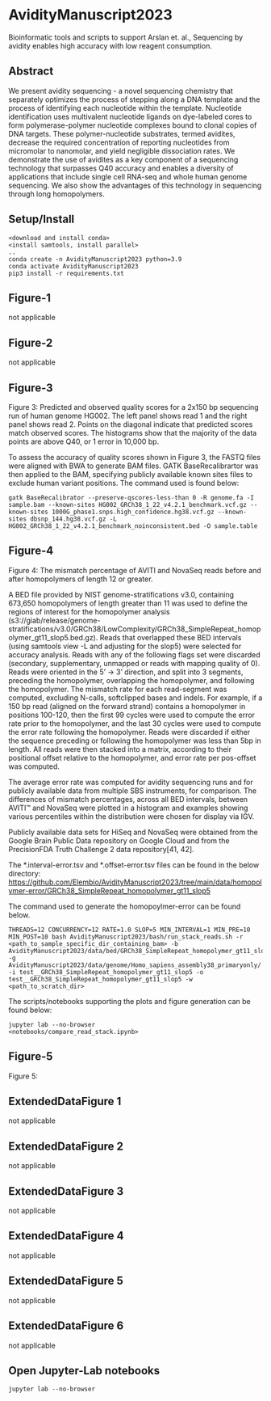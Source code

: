 # AvidityManuscript2023

Bioinformatic tools and scripts to support Arslan et. al., Sequencing by avidity enables high accuracy with low reagent consumption.

## Abstract
We present avidity sequencing - a novel sequencing chemistry that separately optimizes the process of stepping along a DNA template and the process of identifying each nucleotide within the template.  Nucleotide identification uses multivalent nucleotide ligands on dye-labeled cores to form polymerase-polymer nucleotide complexes bound to clonal copies of DNA targets.  These polymer-nucleotide substrates, termed avidites, decrease the required concentration of reporting nucleotides from micromolar to nanomolar, and yield negligible dissociation rates.  We demonstrate the use of avidites as a key component of a sequencing technology that surpasses Q40 accuracy and enables a diversity of applications that include single cell RNA-seq and whole human genome sequencing.  We also show the advantages of this technology in sequencing through long homopolymers.  

<tbd paper link>

## Setup/Install
```
<download and install conda>
<install samtools, install parallel>
..
conda create -n AvidityManuscript2023 python=3.9
conda activate AvidityManuscript2023
pip3 install -r requirements.txt
```

## Figure-1
not applicable


## Figure-2
not applicable


## Figure-3

Figure 3: Predicted and observed quality scores for a 2x150 bp sequencing run of human genome HG002.  The left panel shows read 1 and the right panel shows read 2.  Points on the diagonal indicate that predicted scores match observed scores.  The histograms show that the majority of the data points are above Q40, or 1 error in 10,000 bp.

To assess the accuracy of quality scores shown in Figure 3, the FASTQ files were aligned with BWA to generate BAM files. GATK BaseRecalibrartor was then applied to the BAM, specifying publicly available known sites files to exclude human variant positions. 
The command used is found below:     

```
gatk BaseRecalibrator --preserve-qscores-less-than 0 -R genome.fa -I sample.bam --known-sites HG002_GRCh38_1_22_v4.2.1_benchmark.vcf.gz --known-sites 1000G_phase1.snps.high_confidence.hg38.vcf.gz --known-sites dbsnp_144.hg38.vcf.gz -L HG002_GRCh38_1_22_v4.2.1_benchmark_noinconsistent.bed -O sample.table
```

## Figure-4

Figure 4: The mismatch percentage of AVITI and NovaSeq reads before and after homopolymers of length 12 or greater.

A BED file provided by NIST genome-stratifications v3.0, containing 673,650 homopolymers of length greater than 11 was used to define the regions of interest for the homopolymer analysis (s3://giab/release/genome-stratifications/v3.0/GRCh38/LowComplexity/GRCh38_SimpleRepeat_homopolymer_gt11_slop5.bed.gz).  Reads that overlapped these BED intervals (using samtools view -L and adjusting for the slop5) were selected for accuracy analysis.  Reads with any of the following flags set were discarded (secondary, supplementary, unmapped or reads with mapping quality of 0).  Reads were oriented in the 5’ -> 3’ direction, and split into 3 segments, preceding the homopolymer, overlapping the homopolymer, and following the homopolymer.  The mismatch rate for each read-segment was computed, excluding N-calls, softclipped bases and indels.  For example, if a 150 bp read (aligned on the forward strand) contains a homopolymer in positions 100-120, then the first 99 cycles were used to compute the error rate prior to the homopolymer, and the last 30 cycles were used to compute the error rate following the homopolymer.  Reads were discarded if either the sequence preceding or following the homopolymer was less than 5bp in length.   All reads were then stacked into a matrix, according to their positional offset relative to the homopolymer, and error rate per pos-offset was computed.

The average error rate was computed for avidity sequencing runs and for publicly available data from multiple SBS instruments, for comparison.  The differences of mismatch percentages, across all BED intervals, between AVITI™ and NovaSeq were plotted in a histogram and examples showing various percentiles within the distribution were chosen for display via IGV.

Publicly available data sets for HiSeq and NovaSeq were obtained from the Google Brain Public Data repository on Google Cloud and from the PrecisionFDA Truth Challenge 2 data repository[41, 42]. 

The *.interval-error.tsv and *.offset-error.tsv files can be found in the below directory:
https://github.com/Elembio/AvidityManuscript2023/tree/main/data/homopolymer-error/GRCh38_SimpleRepeat_homopolymer_gt11_slop5

The command used to generate the homopoylmer-error can be found below.

```
THREADS=12 CONCURRENCY=12 RATE=1.0 SLOP=5 MIN_INTERVAL=1 MIN_PRE=10 MIN_POST=10 bash AvidityManuscript2023/bash/run_stack_reads.sh -r <path_to_sample_specific_dir_containing_bam> -b AvidityManuscript2023/data/bed/GRCh38_SimpleRepeat_homopolymer_gt11_slop5/ -g AvidityManuscript2023/data/genome/Homo_sapiens_assembly38_primaryonly/ -i test__GRCh38_SimpleRepeat_homopolymer_gt11_slop5 -o test__GRCh38_SimpleRepeat_homopolymer_gt11_slop5 -w <path_to_scratch_dir>
```

The scripts/notebooks supporting the plots and figure generation can be found below:
```
jupyter lab --no-browser
<notebooks/compare_read_stack.ipynb>
```

## Figure-5
 
Figure 5: 


## ExtendedDataFigure 1 
not applicable

## ExtendedDataFigure 2
not applicable

## ExtendedDataFigure 3
not applicable

## ExtendedDataFigure 4
not applicable

## ExtendedDataFigure 5 
not applicable

## ExtendedDataFigure 6
not applicable

## Open Jupyter-Lab notebooks
```
jupyter lab --no-browser
```